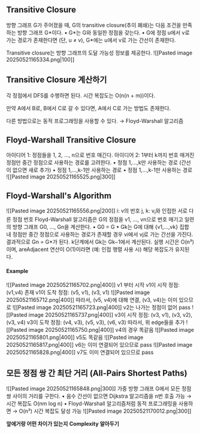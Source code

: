 ## Transitive Closure
방향 그래프 G가 주어졌을 때, G의 transitive closure(추이 폐쇄)는 다음 조건을 만족하는 방향 그래프 G\*이다.
	•	G\*는 G와 동일한 정점을 갖는다.
	•	G에 정점 u에서 v로 가는 경로가 존재한다면 (단, u ≠ v), G\*에는 u에서 v로 가는 간선이 존재한다.

Transitive closure는 방향 그래프의 도달 가능성 정보를 제공한다.
![[Pasted image 20250521165334.png|100]]
## Transitive Closure 계산하기
각 정점에서 DFS를 수행하면 된다.
시간 복잡도는 O(n(n + m))이다.

만약 A에서 B로, B에서 C로 갈 수 있다면,
A에서 C로 가는 방법도 존재한다.

다른 방법으로는 동적 프로그래밍을 사용할 수 있다.
→ Floyd-Warshall 알고리즘
## Floyd-Warshall Transitive Closure
아이디어 1: 정점들을 1, 2, …, n으로 번호 매긴다.
아이디어 2: 1부터 k까지 번호 매겨진 정점만 중간 정점으로 사용하는 경로를 고려한다.
	•	정점 1,…,k만 사용하는 경로 (간선이 없으면 새로 추가)
	•	정점 1,…,k-1만 사용하는 경로
	•	정점 1,…,k-1만 사용하는 경로
![[Pasted image 20250521165525.png|300]]
## Floyd-Warshall's Algorithm
![[Pasted image 20250521165556.png|200]]
i: v의 번호
j, k: v<sub>i</sub>와 인접한 서로 다른 정점 번호 
Floyd-Warshall 알고리즘은 G의 정점을 v1, …, vn으로 번호 매기고
일련의 방향 그래프 G0, …, Gn을 계산한다.
	•	G0 = G
	•	Gk는 G에 대해 {v1,…,vk} 집합 내 정점만 중간 정점으로 사용하는 경로가 존재할 경우 vi에서 vj로 가는 간선을 가진다.
결과적으로 Gn = G\*가 된다.
k단계에서 Gk는 Gk−1에서 계산된다.
실행 시간은 O(n³)이며, areAdjacent 연산이 O(1)이라면 (예: 인접 행렬 사용 시) 해당 복잡도가 유지된다.
#### Example
![[Pasted image 20250521165702.png|400]]
v1 부터 시작
v1이 시작 정점: (v1,v4) 존재
v1이 도착 정점: (v5, v1), (v3, v1)
![[Pasted image 20250521165712.png|400]]
따라서, (v5,  v4)에 대해 연결, (v3, v4)는 이미 있으므로
![[Pasted image 20250521165723.png|400]]
v2는 나가는 정점이 없어 pass
![[Pasted image 20250521165737.png|400]]
v3이 시작 정점: (v3, v1), (v3, v2), (v3, v4)
v3이 도착 정점: (v4, v3), (v5, v3), (v6, v3)
따라서, 위 edge들을 추가
![[Pasted image 20250521165750.png|400]]
v4의 경우 똑같음
![[Pasted image 20250521165801.png|400]]
v5도 똑같음
![[Pasted image 20250521165817.png|400]]
v6는 이미 연결되어 있으므로 pass
![[Pasted image 20250521165828.png|400]]
v7도 이미 연결되어 있으므로 pass
## 모든 정점 쌍 간 최단 거리 (All-Pairs Shortest Paths)
![[Pasted image 20250521165848.png|300]]
가중 방향 그래프 G에서 모든 정점 쌍 사이의 거리를 구한다.
•	음수 간선이 없으면 Dijkstra 알고리즘을 n번 호출 가능 → 시간 복잡도 O(nm log n)
•	Floyd-Warshall 알고리즘처럼 동적 프로그래밍을 사용하면 → O(n³) 시간 복잡도 달성 가능
![[Pasted image 20250521170012.png|300]]

**앞에거랑 어떤 차이가 있는지**
**Complexity 알아두기**